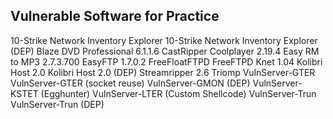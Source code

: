 ## Vulnerable Software for Practice

10-Strike Network Inventory Explorer
10-Strike Network Inventory Explorer (DEP)
Blaze DVD Professional 6.1.1.6
CastRipper
Coolplayer 2.19.4
Easy RM to MP3 2.7.3.700
EasyFTP 1.7.0.2
FreeFloatFTPD
FreeFTPD
Knet 1.04
Kolibri Host 2.0
Kolibri Host 2.0 (DEP)
Streamripper 2.6
Triomp
VulnServer-GTER
VulnServer-GTER (socket reuse)
VulnServer-GMON (DEP)
VulnServer-KSTET (Egghunter)
VulnServer-LTER (Custom Shellcode)
VulnServer-Trun
VulnServer-Trun (DEP)